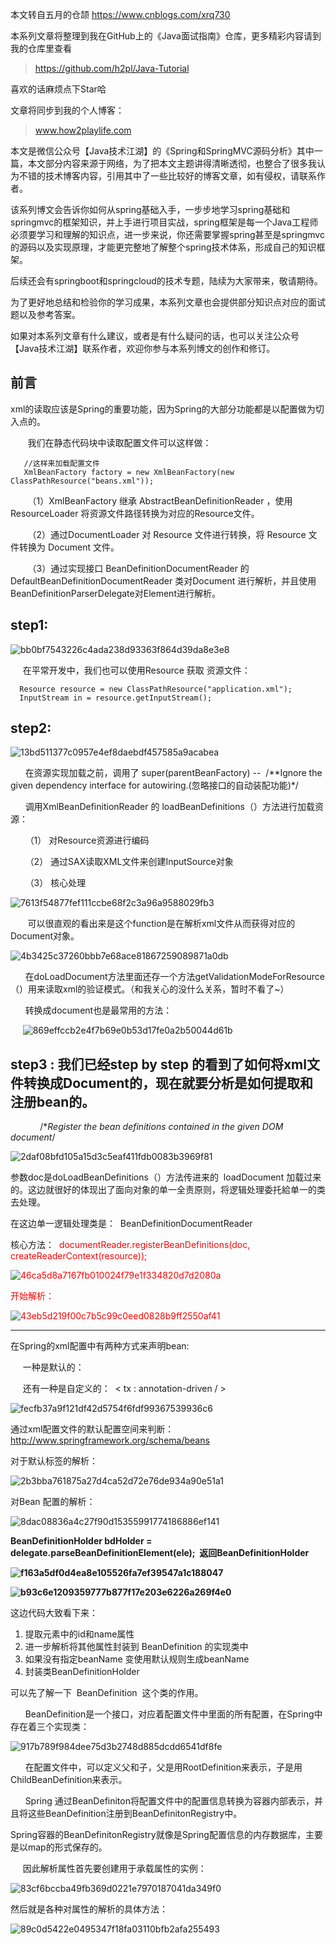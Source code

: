 本文转自五月的仓颉 https://www.cnblogs.com/xrq730

本系列文章将整理到我在GitHub上的《Java面试指南》仓库，更多精彩内容请到我的仓库里查看
> https://github.com/h2pl/Java-Tutorial

喜欢的话麻烦点下Star哈

文章将同步到我的个人博客：
> www.how2playlife.com

本文是微信公众号【Java技术江湖】的《Spring和SpringMVC源码分析》其中一篇，本文部分内容来源于网络，为了把本文主题讲得清晰透彻，也整合了很多我认为不错的技术博客内容，引用其中了一些比较好的博客文章，如有侵权，请联系作者。

该系列博文会告诉你如何从spring基础入手，一步步地学习spring基础和springmvc的框架知识，并上手进行项目实战，spring框架是每一个Java工程师必须要学习和理解的知识点，进一步来说，你还需要掌握spring甚至是springmvc的源码以及实现原理，才能更完整地了解整个spring技术体系，形成自己的知识框架。

后续还会有springboot和springcloud的技术专题，陆续为大家带来，敬请期待。

为了更好地总结和检验你的学习成果，本系列文章也会提供部分知识点对应的面试题以及参考答案。

如果对本系列文章有什么建议，或者是有什么疑问的话，也可以关注公众号【Java技术江湖】联系作者，欢迎你参与本系列博文的创作和修订。

<!-- more -->

## 前言

xml的读取应该是Spring的重要功能，因为Spring的大部分功能都是以配置做为切入点的。

       我们在静态代码块中读取配置文件可以这样做：

```
   //这样来加载配置文件    
   XmlBeanFactory factory = new XmlBeanFactory(new ClassPathResource("beans.xml")); 
```

       （1）XmlBeanFactory 继承 AbstractBeanDefinitionReader ，使用ResourceLoader 将资源文件路径转换为对应的Resource文件。

       （2）通过DocumentLoader 对 Resource 文件进行转换，将 Resource 文件转换为 Document 文件。

       （3）通过实现接口 BeanDefinitionDocumentReader 的 DefaultBeanDefinitionDocumentReader 类对Document 进行解析，并且使用 BeanDefinitionParserDelegate对Element进行解析。

## step1:

![bb0bf7543226c4ada238d93363f864d39da8e3e8](https://oss-cn-hangzhou.aliyuncs.com/yqfiles/bb0bf7543226c4ada238d93363f864d39da8e3e8.png)

     在平常开发中，我们也可以使用Resource 获取 资源文件：

```
  Resource resource = new ClassPathResource("application.xml");
  InputStream in = resource.getInputStream();
```

## step2:

![13bd511377c0957e4ef8daebdf457585a9acabea](https://oss-cn-hangzhou.aliyuncs.com/yqfiles/13bd511377c0957e4ef8daebdf457585a9acabea.png)

      在资源实现加载之前，调用了 super(parentBeanFactory) --  /**Ignore the given dependency interface for autowiring.(忽略接口的自动装配功能)*/

      调用XmlBeanDefinitionReader 的 loadBeanDefinitions（）方法进行加载资源：

      （1） 对Resource资源进行编码

      （2） 通过SAX读取XML文件来创建InputSource对象

      （3） 核心处理

![7613f54877fef111ccbe68f2c3a96a9588029fb3](https://oss-cn-hangzhou.aliyuncs.com/yqfiles/7613f54877fef111ccbe68f2c3a96a9588029fb3.png)

       可以很直观的看出来是这个function是在解析xml文件从而获得对应的Document对象。

![4b3425c37260bbb7e68ace81867259089871a0db](https://oss-cn-hangzhou.aliyuncs.com/yqfiles/4b3425c37260bbb7e68ace81867259089871a0db.png)

      在doLoadDocument方法里面还存一个方法getValidationModeForResource（）用来读取xml的验证模式。（和我关心的没什么关系，暂时不看了~）

      转换成document也是最常用的方法：

     ![869effccb2e4f7b69e0b53d17fe0a2b50044d61b](https://oss-cn-hangzhou.aliyuncs.com/yqfiles/869effccb2e4f7b69e0b53d17fe0a2b50044d61b.png)

## step3 : 我们已经step by step 的看到了如何将xml文件转换成Document的，现在就要分析是如何提取和注册bean的。

            /**Register the bean definitions contained in the given DOM document*/

![2daf08bfd105a15d3c5eaf411fdb0083b3969f81](https://oss-cn-hangzhou.aliyuncs.com/yqfiles/2daf08bfd105a15d3c5eaf411fdb0083b3969f81.png)

参数doc是doLoadBeanDefinitions（）方法传进来的  loadDocument 加载过来的。这边就很好的体现出了面向对象的单一全责原则，将逻辑处理委托給单一的类去处理。

在这边单一逻辑处理类是：  BeanDefinitionDocumentReader

核心方法：  <font color="#FF0000">documentReader.registerBeanDefinitions(doc, createReaderContext(resource));</font>

<font color="#FF0000">![46ca5d8a7167fb010024f79e1f334820d7d2080a](https://oss-cn-hangzhou.aliyuncs.com/yqfiles/46ca5d8a7167fb010024f79e1f334820d7d2080a.png)</font>

<font color="#FF0000">开始解析：</font>

<font color="#FF0000">![43eb5d219f00c7b5c99c0eed0828b9ff2550af41](https://oss-cn-hangzhou.aliyuncs.com/yqfiles/43eb5d219f00c7b5c99c0eed0828b9ff2550af41.png)</font> 

-------------

在Spring的xml配置中有两种方式来声明bean:

     一种是默认的：  <bean id = " " class = " " />

     还有一种是自定义的：  < tx : annotation-driven / >

![fecfb37a9f121df42d5754f6fdf99367539936c6](https://oss-cn-hangzhou.aliyuncs.com/yqfiles/fecfb37a9f121df42d5754f6fdf99367539936c6.png)

通过xml配置文件的默认配置空间来判断：http://www.springframework.org/schema/beans

对于默认标签的解析：

![2b3bba761875a27d4ca52d72e76de934a90e51a1](https://oss-cn-hangzhou.aliyuncs.com/yqfiles/2b3bba761875a27d4ca52d72e76de934a90e51a1.png)

对Bean 配置的解析：

![8dac08836a4c27f90d15355991774186886ef141](https://oss-cn-hangzhou.aliyuncs.com/yqfiles/8dac08836a4c27f90d15355991774186886ef141.png)

**BeanDefinitionHolder bdHolder = delegate.parseBeanDefinitionElement(ele);  返回BeanDefinitionHolder**

**![f163a5df0d4ea8e105526fa7ef39547a1c188047](https://oss-cn-hangzhou.aliyuncs.com/yqfiles/f163a5df0d4ea8e105526fa7ef39547a1c188047.png)**

**![b93c6e1209359777b877f17e203e6226a269f4e0](https://oss-cn-hangzhou.aliyuncs.com/yqfiles/b93c6e1209359777b877f17e203e6226a269f4e0.png)**

这边代码大致看下来：

1.  提取元素中的id和name属性
2.  进一步解析将其他属性封装到 BeanDefinition 的实现类中
3.  如果没有指定beanName 变使用默认规则生成beanName
4.  封装类BeanDefinitionHolder

可以先了解一下  BeanDefinition  这个类的作用。

      BeanDefinition是一个接口，对应着配置文件中<bean>里面的所有配置，在Spring中存在着三个实现类：

![917b789f984dee75d3b2748d885dcdd6541df8fe](https://oss-cn-hangzhou.aliyuncs.com/yqfiles/917b789f984dee75d3b2748d885dcdd6541df8fe.png)

      在配置文件中，可以定义父<bean>和子<bean>，父<bean>是用RootDefinition来表示，子<bean>是用ChildBeanDefinition来表示。

      Spring 通过BeanDefiniton将配置文件中的<bean>配置信息转换为容器内部表示，并且将这些BeanDefinition注册到BeanDefinitonRegistry中。

Spring容器的BeanDefinitonRegistry就像是Spring配置信息的内存数据库，主要是以map的形式保存的。

     因此解析属性首先要创建用于承载属性的实例：

![83cf6bccba49fb369d0221e7970187041da349f0](https://oss-cn-hangzhou.aliyuncs.com/yqfiles/83cf6bccba49fb369d0221e7970187041da349f0.png)

然后就是各种对属性的解析的具体方法：

![89c0d5422e0495347f18fa03110bfb2afa255493](https://oss-cn-hangzhou.aliyuncs.com/yqfiles/89c0d5422e0495347f18fa03110bfb2afa255493.png)